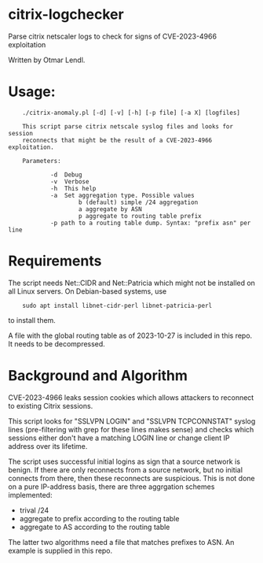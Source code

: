 # citrix-logchecker
Parse citrix netscaler logs to check for signs of CVE-2023-4966 exploitation

Written by Otmar Lendl.

# Usage:

        ./citrix-anomaly.pl [-d] [-v] [-h] [-p file] [-a X] [logfiles]

        This script parse citrix netscale syslog files and looks for session
        reconnects that might be the result of a CVE-2023-4966 exploitation.

        Parameters:

                -d  Debug
                -v  Verbose
                -h  This help
                -a  Set aggregation type. Possible values
                        b (default) simple /24 aggregation
                        a aggregate by ASN
                        p aggregate to routing table prefix
                -p path to a routing table dump. Syntax: "prefix asn" per line

# Requirements

The script needs Net::CIDR and Net::Patricia which might not be installed on all Linux servers. On Debian-based systems, use

        sudo apt install libnet-cidr-perl libnet-patricia-perl

to install them.

A file with the global routing table as of 2023-10-27 is included in this repo. It needs to be decompressed.

# Background and Algorithm

CVE-2023-4966 leaks session cookies which allows attackers to reconnect to existing Citrix sessions.

This script looks for "SSLVPN LOGIN" and "SSLVPN TCPCONNSTAT" syslog lines (pre-filtering with grep for these lines makes sense) 
and checks which sessions either don't have a matching LOGIN line or change client IP address over its lifetime.

The script uses successful initial logins as sign that a source network is benign. If there are only reconnects from 
a source network, but no initial connects from there, then these reconnects are suspicious. This is not done on a 
pure IP-address basis, there are three aggrgation schemes implemented:

* trival /24
* aggregate to prefix according to the routing table
* aggregate to AS according to the routing table

The latter two algorithms need a file that matches prefixes to ASN. An example is supplied in this repo.

